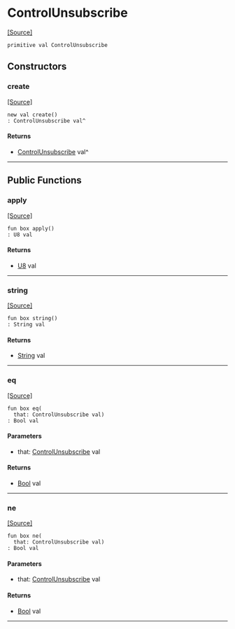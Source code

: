 # ControlUnsubscribe
<span class="source-link">[[Source]](src/mqtt-primitives/controlBytes.md#L-0-11)</span>
```pony
primitive val ControlUnsubscribe
```

## Constructors

### create
<span class="source-link">[[Source]](src/mqtt-primitives/controlBytes.md#L-0-11)</span>


```pony
new val create()
: ControlUnsubscribe val^
```

#### Returns

* [ControlUnsubscribe](mqtt-primitives-ControlUnsubscribe.md) val^

---

## Public Functions

### apply
<span class="source-link">[[Source]](src/mqtt-primitives/controlBytes.md#L-0-11)</span>


```pony
fun box apply()
: U8 val
```

#### Returns

* [U8](builtin-U8.md) val

---

### string
<span class="source-link">[[Source]](src/mqtt-primitives/controlBytes.md#L-0-11)</span>


```pony
fun box string()
: String val
```

#### Returns

* [String](builtin-String.md) val

---

### eq
<span class="source-link">[[Source]](src/mqtt-primitives/controlBytes.md#L-0-11)</span>


```pony
fun box eq(
  that: ControlUnsubscribe val)
: Bool val
```
#### Parameters

*   that: [ControlUnsubscribe](mqtt-primitives-ControlUnsubscribe.md) val

#### Returns

* [Bool](builtin-Bool.md) val

---

### ne
<span class="source-link">[[Source]](src/mqtt-primitives/controlBytes.md#L-0-11)</span>


```pony
fun box ne(
  that: ControlUnsubscribe val)
: Bool val
```
#### Parameters

*   that: [ControlUnsubscribe](mqtt-primitives-ControlUnsubscribe.md) val

#### Returns

* [Bool](builtin-Bool.md) val

---


